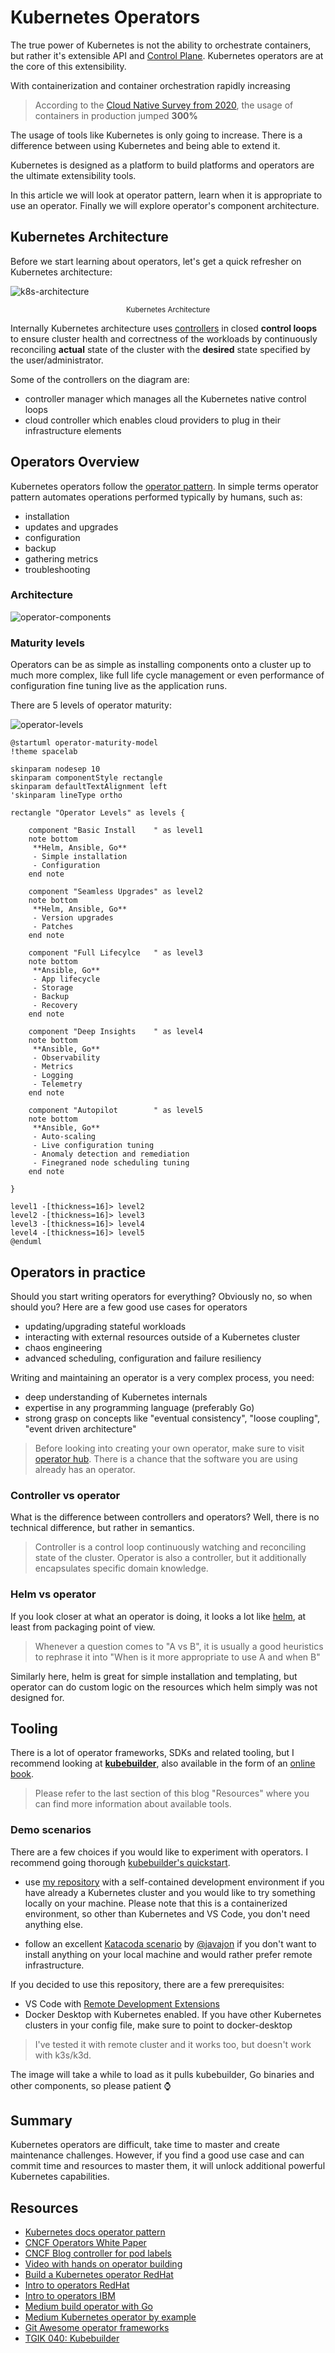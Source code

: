 # Kubernetes Operators

The true power of Kubernetes is not the ability to orchestrate containers, but rather it's extensible API and [Control Plane](https://containerjournal.com/kubeconcnc/kubernetes-true-superpower-is-its-control-plane/). Kubernetes operators are at the core of this extensibility.

With containerization and container orchestration rapidly increasing

> According to the [Cloud Native Survey from 2020](https://www.cncf.io/blog/2020/11/17/cloud-native-survey-2020-containers-in-production-jump-300-from-our-first-survey/), the usage of containers in production jumped **300%**

The usage of tools like Kubernetes is only going to increase. There is a difference between using Kubernetes and being able to extend it.

Kubernetes is designed as a platform to build platforms and operators are the ultimate extensibility tools.

In this article we will look at operator pattern, learn when it is appropriate to use an operator. Finally we will explore operator's component architecture.

## Kubernetes Architecture

Before we start learning about operators, let's get a quick refresher on Kubernetes architecture:

![k8s-architecture](http://www.plantuml.com/plantuml/proxy?cache=yes&src=https://raw.githubusercontent.com/Piotr1215/kubernetes-operators/master/diagrams/kubernetes-architecture.puml&fmt=png)
<p style="text-align: center;"><small>Kubernetes Architecture</small></p>

Internally Kubernetes architecture uses [controllers](https://kubernetes.io/docs/concepts/architecture/controller/) in closed **control loops** to ensure cluster health and correctness of the workloads by continuously reconciling **actual** state of the cluster with the **desired** state specified by the user/administrator.

Some of the controllers on the diagram are:

- controller manager which manages all the Kubernetes native control loops
- cloud controller which enables cloud providers to plug in their infrastructure elements

## Operators Overview

Kubernetes operators follow the [operator pattern](https://kubernetes.io/docs/concepts/extend-kubernetes/operator/). In simple terms operator pattern automates operations performed typically by humans, such as:

- installation
- updates and upgrades
- configuration
- backup
- gathering metrics
- troubleshooting

### Architecture

![operator-components](http://www.plantuml.com/plantuml/proxy?cache=yes&src=https://raw.githubusercontent.com/Piotr1215/kubernetes-operators/master/diagrams/operator-components.puml&fmt=png)

### Maturity levels

Operators can be as simple as installing components onto a cluster up to much more complex, like full life cycle management or even performance of configuration fine tuning live as the application runs.

There are 5 levels of operator maturity:

![operator-levels](http://www.plantuml.com/plantuml/proxy?cache=yes&src=https://raw.githubusercontent.com/Piotr1215/kubernetes-operators/master/diagrams/operator-levels.puml&fmt=png)

```plantuml
@startuml operator-maturity-model
!theme spacelab

skinparam nodesep 10
skinparam componentStyle rectangle
skinparam defaultTextAlignment left
'skinparam lineType ortho

rectangle "Operator Levels" as levels {

    component "Basic Install    " as level1
    note bottom
     **Helm, Ansible, Go**
     - Simple installation
     - Configuration
    end note

    component "Seamless Upgrades" as level2
    note bottom
     **Helm, Ansible, Go**
     - Version upgrades
     - Patches
    end note

    component "Full Lifecylce   " as level3
    note bottom
     **Ansible, Go**
     - App lifecycle
     - Storage
     - Backup
     - Recovery
    end note

    component "Deep Insights    " as level4
    note bottom
     **Ansible, Go**
     - Observability
     - Metrics
     - Logging
     - Telemetry
    end note

    component "Autopilot        " as level5
    note bottom
     **Ansible, Go**
     - Auto-scaling
     - Live configuration tuning
     - Anomaly detection and remediation
     - Finegraned node scheduling tuning
    end note

}

level1 -[thickness=16]> level2
level2 -[thickness=16]> level3
level3 -[thickness=16]> level4
level4 -[thickness=16]> level5
@enduml
```

## Operators in practice

Should you start writing operators for everything? Obviously no, so when should you? Here are a few good use cases for operators

- updating/upgrading stateful workloads
- interacting with external resources outside of a Kubernetes cluster
- chaos engineering
- advanced scheduling, configuration and failure resiliency

Writing and maintaining an operator is a very complex process, you need:
- deep understanding of Kubernetes internals
- expertise in any programming language (preferably Go)
- strong grasp on concepts like "eventual consistency", "loose coupling", "event driven architecture"

> Before looking into creating your own operator, make sure to visit [operator hub](operatorhub.io). There is a chance that the software you are using already has an operator.


### Controller vs operator

What is the difference between controllers and operators? Well, there is no technical difference, but rather in semantics.

> Controller is a control loop continuously watching and reconciling state of the cluster. Operator is also a controller, but it additionally encapsulates specific domain knowledge.


### Helm vs operator

If you look closer at what an operator is doing, it looks a lot like [helm](https://helm.sh/), at least from packaging point of view. 

> Whenever a question comes to "A vs B", it is usually a good heuristics to rephrase it into "When is it more appropriate to use A and when B"

Similarly here, helm is great for simple installation and templating, but operator can do custom logic on the resources which helm simply was not designed for.

## Tooling

There is a lot of operator frameworks, SDKs and related tooling, but I recommend looking at **[kubebuilder](https://github.com/kubernetes-sigs/kubebuilder)**, also available in the form of an [online book](https://book.kubebuilder.io/).

> Please refer to the last section of this blog "Resources" where you can find more information about available tools.

### Demo scenarios

There are a few choices if you would like to experiment with operators. I recommend going thorough [kubebuilder's quickstart](https://book.kubebuilder.io/quick-start.html).

- use [my repository](https://github.com/Piotr1215/kubernetes-oparators) with a self-contained development environment if you have already a Kubernetes cluster and you would like to try something locally on your machine. Please note that this is a containerized environment, so other than Kubernetes and VS Code, you don't need anything else.

- follow an excellent [Katacoda scenario](https://www.katacoda.com/javajon/courses/kubernetes-extensibility/kubebuilder) by [@javajon](https://github.com/javajon) if you don't want to install anything on your local machine and would rather prefer remote infrastructure.

If you decided to use this repository, there are a few prerequisites:

- VS Code with [Remote Development Extensions](https://marketplace.visualstudio.com/items?itemName=ms-vscode-remote.vscode-remote-extensionpack)
- Docker Desktop with Kubernetes enabled. If you have other Kubernetes clusters in your config file, make sure to point to docker-desktop

> I've tested it with remote cluster and it works too, but doesn't work with k3s/k3d.

The image will take a while to load as it pulls kubebuilder, Go binaries and other components, so please patient :watch:

## Summary

Kubernetes operators are difficult, take time to master and create maintenance challenges. However, if you find a good use case and can commit time and resources to master them, it will unlock additional powerful Kubernetes capabilities.

## Resources

- [Kubernetes docs operator pattern](https://kubernetes.io/docs/concepts/extend-kubernetes/operator/)
- [CNCF Operators White Paper](https://github.com/cncf/tag-app-delivery/blob/master/operator-wg/whitepaper/Operator-WhitePaper_v1-0.md#)
- [CNCF Blog controller for pod labels](https://kubernetes.io/blog/2021/06/21/writing-a-controller-for-pod-labels/)
- [Video with hands on operator building](https://www.youtube.com/watch?v=08O9eLJGQRM&ab_channel=CloudNativeSkunkworks)
- [Build a Kubernetes operator RedHat](https://developers.redhat.com/articles/2021/09/07/build-kubernetes-operator-six-steps?sc_cid=7013a000002pkdsAAA#)
- [Intro to operators RedHat](https://developers.redhat.com/articles/2021/06/11/kubernetes-operators-101-part-1-overview-and-key-features#operators_extend_kubernetes_to_automate_tasks)
- [Intro to operators IBM](https://developer.ibm.com/articles/how-operators-extend-kubernetes-functionality/)
- [Medium build operator with Go](https://betterprogramming.pub/building-a-highly-available-kubernetes-operator-using-golang-fe4a44c395c2)
- [Medium Kubernetes operator by example](https://codeburst.io/kubernetes-operators-by-example-99a77ea4ac43)
- [Git Awesome operator frameworks](https://github.com/pperzyna/awesome-operator-frameworks)
- [TGIK 040: Kubebuilder](https://www.youtube.com/watch?v=N-lTSk1bGAg&t=3299s&ab_channel=Heptio)
